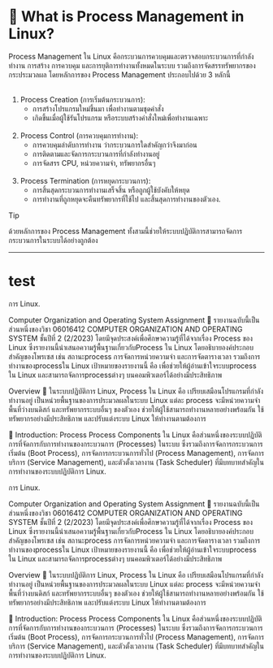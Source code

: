 <a id="text"></a>
# :round_pushpin: What is Process Management in Linux?
Process Management ใน Linux คือกระบวนการควบคุมและตรวจสอบกระบวนการที่กำลังทำงาน การสร้าง การควบคุม และการยุติการทำงานทั้งหมดในระบบ
รวมถึงการจัดสรรทรัพยากรของกระประมวลผล โดยหลักการของ Process Management ประกอบไปด้วย 3 หลักนี้
<br><br>
1. Process Creation (การเริ่มต้นกระบวนการ):
   - การสร้างโปรแกรมใหม่ขึ้นมา เพื่อทำงานตามชุดคำสั่ง
   - เกิดขึ้นเมื่อผู้ใช้รันโปรแกรม หรือระบบสร้างคำสั่งใหม่เพื่อทำงานเฉพาะ
<br><br>
2. Process Control (การควบคุมการทำงาน):
   - การควบคุมลำดับการทำงาน ว่ากระบวนการใดสำคัญกว่าจึงมาก่อน
   - การติดตามและจัดการกระบวนการที่กำลังทำงานอยู่
   - การจัดสรร CPU, หน่วยความจำ, ทรัพยากรอื่นๆ
<br><br>
3. Process Termination (การหยุดกระบวนการ):
   - การสิ้นสุดกระบวนการทำงานเสร็จสิ้น หรือถูกผู้ใช้บังคับให้หยุด
   - การทำงานที่ถูกหยุดจะคืนทรัพยากรที่ใช้ไป และสิ้นสุดการทำงานของตัวเอง.
> [!TIP]
> ด้วยหลักการของ Process Management ทั้งสามนี้ช่วยให้ระบบปฏิบัติการสามารถจัดการกระบวนการในระบบได้อย่างถูกต้อง

---

<a id="test"></a>
# test

การ Linux.

Computer Organization and Operating System Assignment 📌
รายงานฉบับนี้เป็นส่วนหนึ่งของวิชา 06016412 COMPUTER ORGANIZATION AND OPERATING SYSTEM ชั้นปีที่ 2 (2/2023) โดยมีจุดประสงค์เพื่อศึกษาความรู้ที่ได้จากเรื่อง Process ของ Linux ซึ่งรายงานนี้นำเสนอความรู้พื้นฐานเกี่ยวกับProcess ใน Linux โดยอธิบายองค์ประกอบสำคัญของโพรเซส เช่น สถานะprocess การจัดการหน่วยความจำ และการจัดตารางเวลา รวมถึงการทำงานของprocessใน Linux เป้าหมายของรายงานนี้ คือ เพื่อช่วยให้ผู้อ่านเข้าใจระบบprocess ใน Linux และสามารถจัดการprocessต่างๆ บนคอมพิวเตอร์ได้อย่างมีประสิทธิภาพ


Overview 📌
ในระบบปฏิบัติการ Linux, Process ใน Linux คือ เปรียบเสมือนโปรแกรมที่กำลังทำงานอยู่ เป็นหน่วยพื้นฐานของการประมวลผลในระบบ Linux แต่ละ process จะมีหน่วยความจำ พื้นที่ว่างบนดิสก์ และทรัพยากรระบบอื่นๆ ของตัวเอง ช่วยให้ผู้ใช้สามารถทำงานหลายอย่างพร้อมกัน ใช้ทรัพยากรอย่างมีประสิทธิภาพ และปรับแต่งระบบ Linux ให้ทำงานตามต้องการ


📍 Introduction: Process
Process Components ใน Linux คือส่วนหนึ่งของระบบปฏิบัติการที่จัดการกับการทำงานของกระบวนการ (Processes) ในระบบ ซึ่งรวมถึงการจัดการกระบวนการเริ่มต้น (Boot Process), การจัดการกระบวนการทั่วไป (Process Management), การจัดการบริการ (Service Management), และตัวตั้งเวลางาน (Task Scheduler) ที่มีบทบาทสำคัญในการทำงานของระบบปฏิบัติการ Linux.

การ Linux.

Computer Organization and Operating System Assignment 📌
รายงานฉบับนี้เป็นส่วนหนึ่งของวิชา 06016412 COMPUTER ORGANIZATION AND OPERATING SYSTEM ชั้นปีที่ 2 (2/2023) โดยมีจุดประสงค์เพื่อศึกษาความรู้ที่ได้จากเรื่อง Process ของ Linux ซึ่งรายงานนี้นำเสนอความรู้พื้นฐานเกี่ยวกับProcess ใน Linux โดยอธิบายองค์ประกอบสำคัญของโพรเซส เช่น สถานะprocess การจัดการหน่วยความจำ และการจัดตารางเวลา รวมถึงการทำงานของprocessใน Linux เป้าหมายของรายงานนี้ คือ เพื่อช่วยให้ผู้อ่านเข้าใจระบบprocess ใน Linux และสามารถจัดการprocessต่างๆ บนคอมพิวเตอร์ได้อย่างมีประสิทธิภาพ


Overview 📌
ในระบบปฏิบัติการ Linux, Process ใน Linux คือ เปรียบเสมือนโปรแกรมที่กำลังทำงานอยู่ เป็นหน่วยพื้นฐานของการประมวลผลในระบบ Linux แต่ละ process จะมีหน่วยความจำ พื้นที่ว่างบนดิสก์ และทรัพยากรระบบอื่นๆ ของตัวเอง ช่วยให้ผู้ใช้สามารถทำงานหลายอย่างพร้อมกัน ใช้ทรัพยากรอย่างมีประสิทธิภาพ และปรับแต่งระบบ Linux ให้ทำงานตามต้องการ


📍 Introduction: Process
Process Components ใน Linux คือส่วนหนึ่งของระบบปฏิบัติการที่จัดการกับการทำงานของกระบวนการ (Processes) ในระบบ ซึ่งรวมถึงการจัดการกระบวนการเริ่มต้น (Boot Process), การจัดการกระบวนการทั่วไป (Process Management), การจัดการบริการ (Service Management), และตัวตั้งเวลางาน (Task Scheduler) ที่มีบทบาทสำคัญในการทำงานของระบบปฏิบัติการ Linux.
